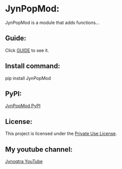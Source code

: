 # JynPopMod:
JynPopMod is a module that adds functions...

## Guide:
Click [GUIDE](GUIDE.md) to see it.

## Install command:
pip install JynPopMod

## PyPI:
[JynPopMod PyPI](https://pypi.org/project/JynPopMod/)

## License:
This project is licensed under the [Private Use License](LICENSE.md).

## My youtube channel:
[Jynoqtra YouTube](https://www.youtube.com/@Jynoqtra)
